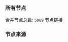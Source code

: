 ### 所有节点
合并节点总数: `5989`
[节点链接](https://github.com/rzhy1/33/raw/master/sub/sub_merge_base64.txt)

### 节点来源
